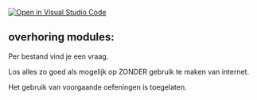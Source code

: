 [![Open in Visual Studio Code](https://classroom.github.com/assets/open-in-vscode-2e0aaae1b6195c2367325f4f02e2d04e9abb55f0b24a779b69b11b9e10269abc.svg)](https://classroom.github.com/online_ide?assignment_repo_id=19688772&assignment_repo_type=AssignmentRepo)
## overhoring modules:

Per bestand vind je een vraag.

Los alles zo goed als mogelijk op ZONDER gebruik te maken van internet.

Het gebruik van voorgaande oefeningen is toegelaten.
